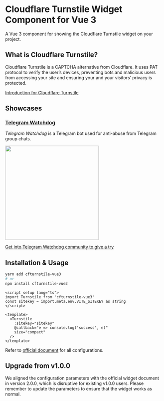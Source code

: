 # Cloudflare Turnstile Widget Component for Vue 3

A Vue 3 component for showing the Cloudflare Turnstile widget on your project.

## What is Cloudflare Turnstile?
Cloudflare Turnstile is a CAPTCHA alternative from Cloudflare. It uses PAT protocol to verify the user’s devices, preventing bots and malicious users from accessing your site and ensuring your and your visitors’ privacy is protected.

[Introduction for Cloudflare Turnstile](https://blog.cloudflare.com/turnstile-private-captcha-alternative/)

## Showcases

### [Telegram Watchdog](https://github.com/tg-watchdog/tg-watchdog)

*Telegram Watchdog* is a Telegram bot used for anti-abuse from Telegram group chats.

<img src="https://i.imgur.com/p593rwY.jpg" width="300px"/>

[Get into Telegram Watchdog community to give a try](https://t.me/tgwatchdog_chat)

## Installation & Usage

```bash
yarn add cfturnstile-vue3
# or
npm install cfturnstile-vue3
```

```vue
<script setup lang="ts">
import Turnstile from 'cfturnstile-vue3'
const sitekey = import.meta.env.VITE_SITEKEY as string
</script>

<template>
  <Turnstile 
    :sitekey="sitekey"
    @callback="e => console.log('success', e)"
    size="compact"
  />
</template>
```

Refer to [official document](https://developers.cloudflare.com/turnstile/get-started/client-side-rendering/#configurations) for all configurations.

## Upgrade from v1.0.0
We aligned the configuration parameters with the official widget document in version 2.0.0, which is disruptive for existing v1.0.0 users. Please remember to update the parameters to ensure that the widget works as normal.